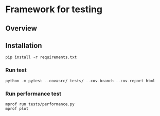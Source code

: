 # Framework for testing

## Overview

## Installation
```
pip install -r requirements.txt
```

### Run test 
```
python -m pytest --cov=src/ tests/ --cov-branch --cov-report html
```

### Run performance test
```
mprof run tests/performance.py
mprof plot
```